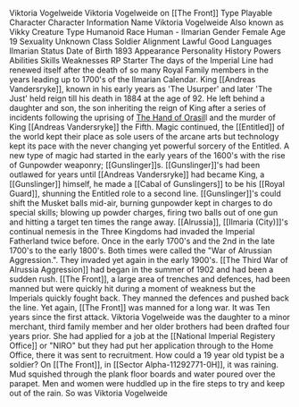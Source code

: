 Viktoria Vogelweide  Viktoria Vogelweide on [[The Front]] 
Type 
Playable Character 
Character Information 
Name 
Viktoria Vogelweide 
Also known as 
Vikky 
Creature Type 
Humanoid 
Race 
Human - Ilmarian 
Gender 
Female 
Age 
19 
Sexuality 
Unknown 
Class 
Soldier 
Alignment 
Lawful Good 
Languages 
Ilmarian 
Status 
Date of Birth 
1893 
Appearance
Personality
History
Powers
Abilities
Skills
Weaknesses 
RP Starter
The days of the Imperial Line had renewed itself after the death of so many Royal Family members in the years leading up to 1700's of the Ilmarian Calendar. King [[Andreas Vandersryke]], known in his early years as 'The Usurper' and later 'The Just' held reign till his death in 1884 at the age of 92. He left behind a daughter and son, the son inheriting the reign of King after a series of incidents following the uprising of [The Hand of Orasil](The%20Hand%20of%20Orasil.md)l and the murder of King [[Andreas Vandersryke]] the Fifth.
Magic continued, the [[Entitled]] of the world kept their place as sole users of the arcane arts but technology kept its pace with the never changing yet powerful sorcery of the Entitled. A new type of magic had started in the early years of the 1600's with the rise of Gunpowder weaponry; [[Gunslinger]]s.
[[Gunslinger]]'s had been outlawed for years until [[Andreas Vandersryke]] had became King, a [[Gunslinger]] himself, he made a [[Cabal of Gunslingers]] to be his [[Royal Guard]], shunning the Entitled role to a second line. [[Gunslinger]]'s could shift the Musket balls mid-air, burning gunpowder kept in charges to do special skills; blowing up powder charges, firing two balls out of one gun and hitting a target ten times the range away.
[[Alrussia]], [[Ilmaria (City)]]'s continual nemesis in the Three Kingdoms had invaded the Imperial Fatherland twice before. Once in the early 1700's and the 2nd in the late 1700's to the early 1800's. Both times were called the "War of Alrussian Aggression.".
They invaded yet again in the early 1900's.
[[The Third War of Alrussia Aggression]] had began in the summer of 1902 and had been a sudden rush. [[The Front]], a large area of trenches and defences, had been manned but were quickly hit during a moment of weakness but the Imperials quickly fought back. They manned the defences and pushed back the line.
Yet again, [[The Front]] was manned for a long war.
It was Ten years since the first attack.
Viktoria Vogelweide was the daughter to a minor merchant, third family member and her older brothers had been drafted four years prior. She had applied for a job at the [[National Imperial Registery Office]] or "NIRO" but they had put her application through to the Home Office, there it was sent to recruitment.
How could a 19 year old typist be a soldier?
On [[The Front]], in [[Sector Alpha-11292771-0H]], it was raining. Mud squished through the plank floor boards and water poured over the parapet. Men and women were huddled up in the fire steps to try and keep out of the rain.
So was Viktoria Vogelweide